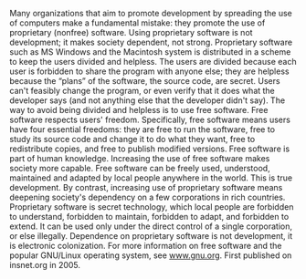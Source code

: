 Many organizations that aim to promote development by spreading the use of computers make a fundamental mistake: they promote the use of proprietary (nonfree) software. Using proprietary software is not development; it makes society dependent, not strong. Proprietary software such as MS Windows and the Macintosh system is distributed in a scheme to keep the users divided and helpless. The users are divided because each user is forbidden to share the program with anyone else; they are helpless because the “plans” of the software, the source code, are secret. Users can't feasibly change the program, or even verify that it does what the developer says (and not anything else that the developer didn't say). The way to avoid being divided and helpless is to use free software. Free software respects users' freedom. Specifically, free software means users have four essential freedoms: they are free to run the software, free to study its source code and change it to do what they want, free to redistribute copies, and free to publish modified versions. Free software is part of human knowledge. Increasing the use of free software makes society more capable. Free software can be freely used, understood, maintained and adapted by local people anywhere in the world. This is true development. By contrast, increasing use of proprietary software means deepening society's dependency on a few corporations in rich countries. Proprietary software is secret technology, which local people are forbidden to understand, forbidden to maintain, forbidden to adapt, and forbidden to extend. It can be used only under the direct control of a single corporation, or else illegally. Dependence on proprietary software is not development, it is electronic colonization. For more information on free software and the popular GNU/Linux operating system, see www.gnu.org. First published on insnet.org in 2005.